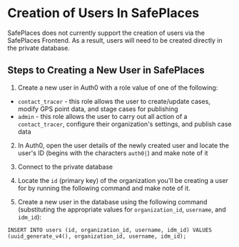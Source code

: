# Creation of Users In SafePlaces

SafePlaces does not currently support the creation of users via the SafePlaces Frontend. As a result, users will need to be created directly in the private database.

## Steps to Creating a New User in SafePlaces

1. Create a new user in Auth0 with a role value of one of the following:

- `contact_tracer` - this role allows the user to create/update cases, modify GPS point data, and stage cases for publishing
- `admin` - this role allows the user to carry out all action of a `contact_tracer`, configure their organization's settings, and publish case data

2. In Auth0, open the user details of the newly created user and locate the user's ID (begins with the characters `auth0|`) and make note of it

3. Connect to the private database

4. Locate the `id` (primary key) of the organization you'll be creating a user for by running the following command and make note of it.

5. Create a new user in the database using the following command (substituting the appropriate values for  `organization_id`, `username`, and  `idm_id`):

  `INSERT INTO users (id, organization_id, username, idm_id) VALUES (uuid_generate_v4(), organization_id, username, idm_id);`
